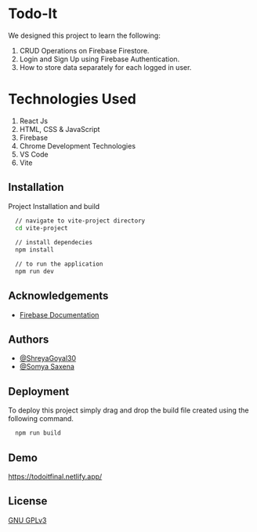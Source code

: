 
# Todo-It

We designed this project to learn the following:
1. CRUD Operations on Firebase Firestore.
2. Login and Sign Up using Firebase Authentication.
3. How to store data separately for each logged in user.

# Technologies Used
1. React Js
2. HTML, CSS & JavaScript
3. Firebase
4. Chrome Development Technologies
5. VS Code
6. Vite




## Installation

Project Installation and build

```bash
  // navigate to vite-project directory
  cd vite-project
  
  // install dependecies
  npm install

  // to run the application
  npm run dev
```
    
## Acknowledgements

 - [Firebase Documentation](https://firebase.google.com/docs)


## Authors

- [@ShreyaGoyal30 ](https://github.com/shreyagoyal30)
- [@Somya Saxena ](https://github.com/shreyagoyal30)


## Deployment

To deploy this project simply drag and drop the build file created using the following command.

```bash
  npm run build
```


## Demo

https://todoitfinal.netlify.app/


## License

[ GNU GPLv3 ](https://choosealicense.com/licenses/gpl-3.0/)
